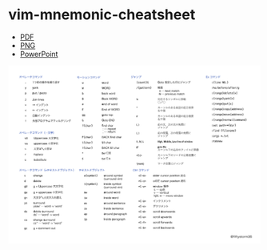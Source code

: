 # vim-mnemonic-cheatsheet

- [PDF](/vim-mnemonic-cheatsheet.pdf)
- [PNG](/vim-mnemonic-cheatsheet.png)
- [PowerPoint](/vim-mnemonic-cheatsheet.pptx)

![PNG](/vim-mnemonic-cheatsheet.png)
